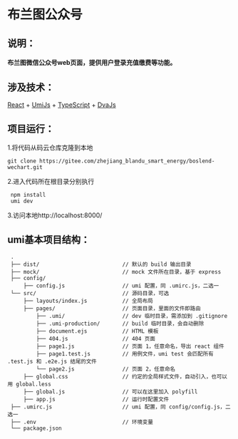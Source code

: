# 布兰图公众号
## 说明：
   #### 布兰图微信公众号web页面，提供用户登录充值缴费等功能。
## 涉及技术：
   [React](https://react.docschina.org/) + [UmiJs](https://umijs.org/zh/guide/) +
   [TypeScript](https://ts.xcatliu.com/) + [DvaJs](https://dvajs.com/)

## 项目运行：
   1.将代码从码云仓库克隆到本地

   ```
   git clone https://gitee.com/zhejiang_blandu_smart_energy/boslend-wechart.git
   ```

   2.进入代码所在根目录分别执行
   ```
    npm install
    umi dev
   ```

   3.访问本地http://localhost:8000/

## umi基本项目结构：
   ```
    .
    ├── dist/                          // 默认的 build 输出目录
    ├── mock/                          // mock 文件所在目录，基于 express
    ├── config/
        ├── config.js                  // umi 配置，同 .umirc.js，二选一
    └── src/                           // 源码目录，可选
        ├── layouts/index.js           // 全局布局
        ├── pages/                     // 页面目录，里面的文件即路由
            ├── .umi/                  // dev 临时目录，需添加到 .gitignore
            ├── .umi-production/       // build 临时目录，会自动删除
            ├── document.ejs           // HTML 模板
            ├── 404.js                 // 404 页面
            ├── page1.js               // 页面 1，任意命名，导出 react 组件
            ├── page1.test.js          // 用例文件，umi test 会匹配所有 .test.js 和 .e2e.js 结尾的文件
            └── page2.js               // 页面 2，任意命名
        ├── global.css                 // 约定的全局样式文件，自动引入，也可以用 global.less
        ├── global.js                  // 可以在这里加入 polyfill
        ├── app.js                     // 运行时配置文件
    ├── .umirc.js                      // umi 配置，同 config/config.js，二选一
    ├── .env                           // 环境变量
    └── package.json
   ```